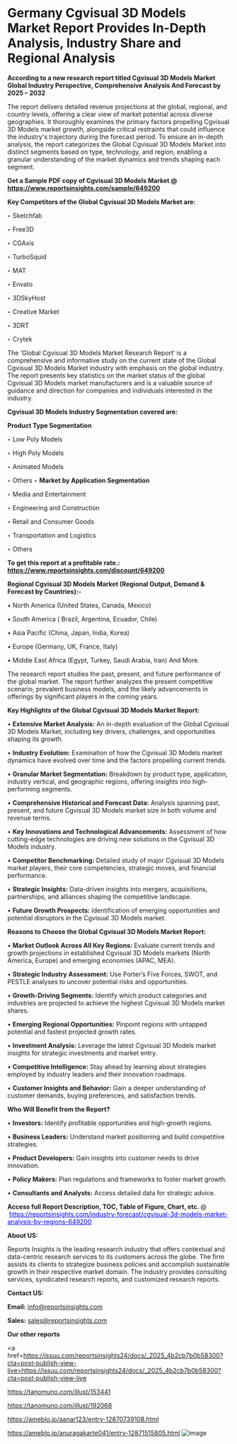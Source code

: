 # Germany Cgvisual 3D Models Market Report Provides In-Depth Analysis, Industry Share and Regional Analysis

<strong>According to a new research report titled Cgvisual 3D Models Market Global Industry Perspective, Comprehensive Analysis And Forecast by 2025 – 2032</strong>

The report delivers detailed revenue projections at the global, regional, and country levels, offering a clear view of market potential across diverse geographies. It thoroughly examines the primary factors propelling Cgvisual 3D Models market growth, alongside critical restraints that could influence the industry's trajectory during the forecast period. To ensure an in-depth analysis, the report categorizes the Global Cgvisual 3D Models Market into distinct segments based on type, technology, and region, enabling a granular understanding of the market dynamics and trends shaping each segment.

<strong>Get a Sample PDF copy of Cgvisual 3D Models Market </strong><strong>@<a href=https://www.reportsinsights.com/sample/649200 style=color:#0000ff;> https://www.reportsinsights.com/sample/649200</a></strong></font>

<strong>Key Competitors of the Global Cgvisual 3D Models Market are:</strong>

‣ Sketchfab

‣ Free3D

‣ CGAxis

‣ TurboSquid

‣ MAT

‣ Envato

‣ 3DSkyHost

‣ Creative Market

‣ 3DRT

‣ Crytek

The ‘Global Cgvisual 3D Models Market Research Report’ is a comprehensive and informative study on the current state of the Global Cgvisual 3D Models Market industry with emphasis on the global industry. The report presents key statistics on the market status of the global Cgvisual 3D Models market manufacturers and is a valuable source of guidance and direction for companies and individuals interested in the industry.

<strong>Cgvisual 3D Models Industry Segmentation covered are:</strong>

<strong>Product Type Segmentation</strong>

‣ Low Poly Models

‣ High Poly Models

‣ Animated Models

‣ Others
‣ 
<strong>Market by Application Segmentation</strong>

‣ Media and Entertainment

‣ Engineering and Construction

‣ Retail and Consumer Goods

‣ Transportation and Logistics

‣ Others

<strong>To get this report at a profitable rate.: <a href=https://www.reportsinsights.com/discount/649200 style=color:#0000ff;>https://www.reportsinsights.com/discount/649200</a></strong></font>

<strong>Regional Cgvisual 3D Models Market (Regional Output, Demand &amp; Forecast by Countries):-</strong>

• North America (United States, Canada, Mexico)

• South America ( Brazil, Argentina, Ecuador, Chile)

• Asia Pacific (China, Japan, India, Korea)

• Europe (Germany, UK, France, Italy)

• Middle East Africa (Egypt, Turkey, Saudi Arabia, Iran) And More.

The research report studies the past, present, and future performance of the global market. The report further analyzes the present competitive scenario, prevalent business models, and the likely advancements in offerings by significant players in the coming years.

<strong>Key Highlights of the Global Cgvisual 3D Models Market Report:</strong>

• <strong>Extensive Market Analysis:</strong> An in-depth evaluation of the Global Cgvisual 3D Models Market, including key drivers, challenges, and opportunities shaping its growth.

• <strong>Industry Evolution:</strong> Examination of how the Cgvisual 3D Models market dynamics have evolved over time and the factors propelling current trends.

• <strong>Granular Market Segmentation:</strong> Breakdown by product type, application, industry vertical, and geographic regions, offering insights into high-performing segments.

• <strong>Comprehensive Historical and Forecast Data:</strong> Analysis spanning past, present, and future Cgvisual 3D Models market size in both volume and revenue terms.

• <strong>Key Innovations and Technological Advancements:</strong> Assessment of how cutting-edge technologies are driving new solutions in the Cgvisual 3D Models industry.

• <strong>Competitor Benchmarking:</strong> Detailed study of major Cgvisual 3D Models market players, their core competencies, strategic moves, and financial performance.

• <strong>Strategic Insights:</strong> Data-driven insights into mergers, acquisitions, partnerships, and alliances shaping the competitive landscape.

• <strong>Future Growth Prospects:</strong> Identification of emerging opportunities and potential disruptors in the Cgvisual 3D Models market.

<strong>Reasons to Choose the Global Cgvisual 3D Models Market Report:</strong>

• <strong>Market Outlook Across All Key Regions:</strong> Evaluate current trends and growth projections in established Cgvisual 3D Models markets (North America, Europe) and emerging economies (APAC, MEA).

• <strong>Strategic Industry Assessment:</strong> Use Porter’s Five Forces, SWOT, and PESTLE analyses to uncover potential risks and opportunities.

• <strong>Growth-Driving Segments:</strong> Identify which product categories and industries are projected to achieve the highest Cgvisual 3D Models market shares.

• <strong>Emerging Regional Opportunities:</strong> Pinpoint regions with untapped potential and fastest projected growth rates.

• <strong>Investment Analysis:</strong> Leverage the latest Cgvisual 3D Models market insights for strategic investments and market entry.

• <strong>Competitive Intelligence:</strong> Stay ahead by learning about strategies employed by industry leaders and their innovation roadmaps.

• <strong>Customer Insights and Behavior:</strong> Gain a deeper understanding of customer demands, buying preferences, and satisfaction trends.

<strong>Who Will Benefit from the Report?</strong>

• <strong>Investors:</strong> Identify profitable opportunities and high-growth regions.

• <strong>Business Leaders:</strong> Understand market positioning and build competitive strategies.

• <strong>Product Developers:</strong> Gain insights into customer needs to drive innovation.

• <strong>Policy Makers:</strong> Plan regulations and frameworks to foster market growth.

• <strong>Consultants and Analysts:</strong> Access detailed data for strategic advice.
</ul>
<strong>Access full Report Description, TOC, Table of Figure, Chart, etc. </strong>@  <a href=https://reportsinsights.com/industry-forecast/cgvisual-3d-models-market-analysis-by-regions-649200 style=color:#0000ff;>https://reportsinsights.com/industry-forecast/cgvisual-3d-models-market-analysis-by-regions-649200</a></font>

<strong><strong>About US</strong>:</strong>

Reports Insights is the leading research industry that offers contextual and data-centric research services to its customers across the globe. The firm assists its clients to strategize business policies and accomplish sustainable growth in their respective market domain. The industry provides consulting services, syndicated research reports, and customized research reports.

<strong>Contact US:</strong>

<p class=""""><b>Email:</b> <a href=mailto:info@reportsinsights.com>info@reportsinsights.com</a></p>
<p class=""""><b>Sales:</b> <a href=mailto:sales@reportsinsights.com>sales@reportsinsights.com</a></p>

<strong>Our other reports</strong>

<a href=https://issuu.com/reportsinsights24/docs/_2025_4b2cb7b0b58300?cta=post-publish-view-live>https://issuu.com/reportsinsights24/docs/_2025_4b2cb7b0b58300?cta=post-publish-view-live</a>

<a href=https://tanomuno.com/illust/153441>https://tanomuno.com/illust/153441</a>

<a href=https://tanomuno.com/illust/192068>https://tanomuno.com/illust/192068</a>

<a href=https://ameblo.jp/aanar123/entry-12870739108.html>https://ameblo.jp/aanar123/entry-12870739108.html</a>

<a href=https://ameblo.jp/anuragakarte041/entry-12871515805.html>https://ameblo.jp/anuragakarte041/entry-12871515805.html</a>
![image](https://github.com/user-attachments/assets/b2c68a01-6a10-4c04-a116-d6daca6392bb)
